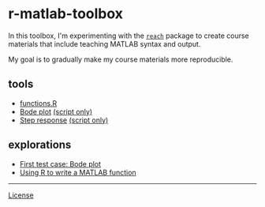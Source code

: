# r-matlab-toolbox

In this toolbox, I'm experimenting with the [`reach`](https://github.com/schmidtchristoph/reach) package to create course materials that include teaching MATLAB syntax and output. 

My goal is to gradually make my course materials more reproducible.  

  





## tools 

- [functions.R](scripts/functions.R) 
- [Bode plot](scripts/03_bode.md) [(script only)](scripts/03_bode.txt) 
- [Step response](scripts/04_step.md) [(script only)](scripts/04_step.txt) 

## explorations 

- [First test case: Bode plot](scripts/01_bode_test.md) 
- [Using R to write a MATLAB function](scripts/02_functions.md) 



--- 
[License](LICENSE.md)
